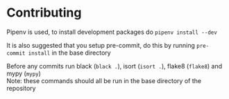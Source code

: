 # Contributing

Pipenv is used, to install development packages do `pipenv install --dev`

It is also suggested that you setup pre-commit, do this by running `pre-commit install` in the base directory

Before any commits run black (`black .`), isort (`isort .`), flake8 (`flake8`) and mypy (`mypy`)  
Note: these commands should all be run in the base directory of the repository

